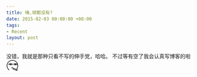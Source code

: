 ```yaml
---
title: 咦,球都没有?
date: 2015-02-03 00:00:00 +08:00
tags:
- Recent
layout: post
---
```


没错，我就是那种只看不写的伸手党，哈哈。
不过等有空了我会认真写博客的啦 ![smoke](../images/aru/45.png)
